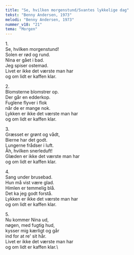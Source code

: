 ```yaml
---
title: "Se, hvilken morgenstund/Svantes lykkelige dag"
tekst: "Benny Andersen, 1973"
melodi: "Benny Andersen, 1973"
nummer_v18: "21"
tema: "Morgen"
---
```

1\.\
Se, hvilken morgenstund!\
Solen er rød og rund.\
Nina er gået i bad.\
Jeg spiser ostemad.\
Livet er ikke det værste man har\
og om lidt er kaffen klar.

2\.\
Blomsterne blomstrer op.\
Der går en edderkop.\
Fuglene flyver i flok\
når de er mange nok.\
Lykken er ikke det værste man har\
og om lidt er kaffen klar.

3\.\
Græsset er grønt og vådt,\
Bierne har det godt.\
Lungerne frådser i luft.\
Åh, hvilken snerleduft!\
Glæden er ikke det værste man har\
og om lidt er kaffen klar.

4\.\
Sang under brusebad.\
Hun må vist være glad.\
Himlen er temmelig blå.\
Det ka jeg godt forstå.\
Lykken er ikke det værste man har\
og om lidt er kaffen klar.

5\.\
Nu kommer Nina ud,\
nøgen, med fugtig hud,\
kysser mig kærligt og går\
ind for at re' sit hår.\
Livet er ikke det værste man har\
og om lidt er kaffen klar.\
